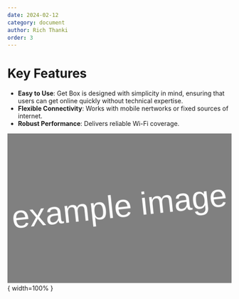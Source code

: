 ```yaml
---
date: 2024-02-12
category: document
author: Rich Thanki
order: 3
---
```


# Key Features

- **Easy to Use**: Get Box is designed with simplicity in mind, ensuring that users can get online quickly without technical expertise.
- **Flexible Connectivity**: Works with mobile nertworks or fixed sources of internet.
- **Robust Performance**: Delivers reliable Wi-Fi coverage.

![Get Box Features](images/get-box-features.svg){ width=100% } <br/>
